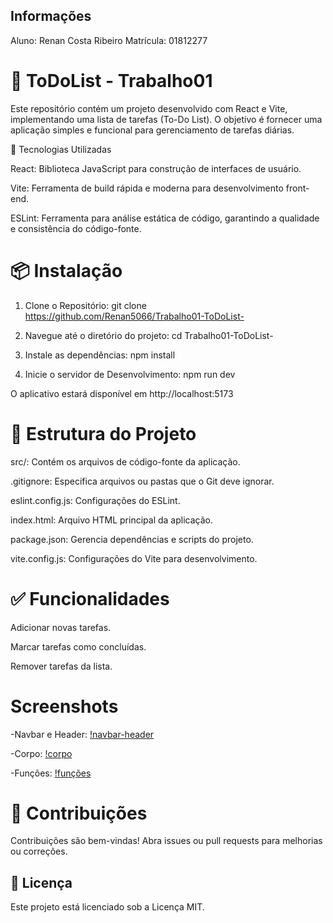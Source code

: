 ## Informações

Aluno: Renan Costa Ribeiro
Matrícula: 01812277


# 📝 ToDoList - Trabalho01

Este repositório contém um projeto desenvolvido com React e Vite, implementando uma lista de tarefas (To-Do List). O objetivo é fornecer uma aplicação simples e funcional para gerenciamento de tarefas diárias.

🚀 Tecnologias Utilizadas

React: Biblioteca JavaScript para construção de interfaces de usuário.

Vite: Ferramenta de build rápida e moderna para desenvolvimento front-end.

ESLint: Ferramenta para análise estática de código, garantindo a qualidade e consistência do código-fonte.

# 📦 Instalação

1. Clone o Repositório:
git clone https://github.com/Renan5066/Trabalho01-ToDoList-

2. Navegue até o diretório do projeto:
cd Trabalho01-ToDoList-

3. Instale as dependências:
npm install

4. Inicie o servidor de Desenvolvimento:
npm run dev

O aplicativo estará disponível em http://localhost:5173

# 📄 Estrutura do Projeto

src/: Contém os arquivos de código-fonte da aplicação.

.gitignore: Especifica arquivos ou pastas que o Git deve ignorar.

eslint.config.js: Configurações do ESLint.

index.html: Arquivo HTML principal da aplicação.

package.json: Gerencia dependências e scripts do projeto.

vite.config.js: Configurações do Vite para desenvolvimento.

# ✅ Funcionalidades

Adicionar novas tarefas.

Marcar tarefas como concluídas.

Remover tarefas da lista.

# Screenshots

-Navbar e Header:
[!navbar-header](./screenshots/navbar-header.png)

-Corpo:
[!corpo](./screenshots/corpo.png)

-Funções:
[!funções](./screenshots/funções.png)

# 🔧 Contribuições

Contribuições são bem-vindas! Abra issues ou pull requests para melhorias ou correções.

## 📄 Licença

Este projeto está licenciado sob a Licença MIT.
